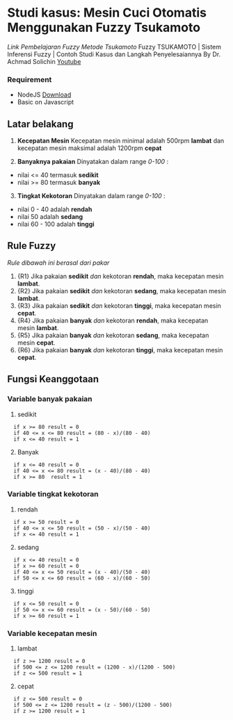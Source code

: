 # Studi kasus: Mesin Cuci Otomatis Menggunakan Fuzzy Tsukamoto

*Link Pembelajaran Fuzzy Metode Tsukamoto* Fuzzy TSUKAMOTO | Sistem Inferensi Fuzzy | Contoh Studi Kasus dan Langkah Penyelesaiannya By Dr. Achmad Solichin
[Youtube](http://www.youtube.com/watch?v=aAjSFo0SXhg)

### Requirement
* NodeJS [Download](https://nodejs.org/en/)
* Basic on Javascript 

## Latar belakang
1. **Kecepatan Mesin**
Kecepatan mesin minimal adalah 500rpm **lambat** dan kecepatan mesin maksimal adalah 1200rpm **cepat**

2. **Banyaknya pakaian**
Dinyatakan dalam range *0-100* :
  * nilai <= 40 termasuk **sedikit**
  * nilai >= 80 termasuk **banyak**

3. **Tingkat Kekotoran**
Dinyatakan dalam range *0-100* :
  * nilai 0 - 40 adalah **rendah**
  * nilai 50 adalah **sedang**
  * nilai 60 - 100 adalah **tinggi**

## Rule Fuzzy
*Rule dibawah ini berasal dari pakar*

1. {R1} Jika pakaian **sedikit** *dan* kekotoran **rendah**, maka kecepatan mesin **lambat**.
2. {R2} Jika pakaian **sedikit** *dan* kekotoran **sedang**, maka kecepatan mesin **lambat**.
3. {R3} Jika pakaian **sedikit** *dan* kekotoran **tinggi**, maka kecepatan mesin **cepat**.
4. {R4} Jika pakaian **banyak** *dan* kekotoran **rendah**, maka kecepatan mesin **lambat**.
5. {R5} Jika pakaian **banyak** *dan* kekotoran **sedang**, maka kecepatan mesin **cepat**.
6. {R6} Jika pakaian **banyak** *dan* kekotoran **tinggi**, maka kecepatan mesin **cepat**.


## Fungsi Keanggotaan
### Variable banyak pakaian

1. sedikit
```Pseudo Code
  if x >= 80 result = 0
  if 40 <= x <= 80 result = (80 - x)/(80 - 40)
  if x <= 40 result = 1
```

2. Banyak
```Pseudo Code
  if x <= 40 result = 0
  if 40 <= x <= 80 result = (x - 40)/(80 - 40)
  if x >= 80  result = 1
```

### Variable tingkat kekotoran

1. rendah
```Pseudo Code
  if x >= 50 result = 0
  if 40 <= x <= 50 result = (50 - x)/(50 - 40)
  if x <= 40 result = 1
```

2. sedang
```Pseudo Code
  if x <= 40 result = 0
  if x >= 60 result = 0
  if 40 <= x <= 50 result = (x - 40)/(50 - 40)
  if 50 <= x <= 60 result = (60 - x)/(60 - 50)
```

3. tinggi
```Pseudo Code
  if x <= 50 result = 0
  if 50 <= x <= 60 result = (x - 50)/(60 - 50)
  if x >= 60 result = 1
```

### Variable kecepatan mesin

1. lambat
```Pseudo Code
  if z >= 1200 result = 0
  if 500 <= z <= 1200 result = (1200 - x)/(1200 - 500)
  if z <= 500 result = 1
```

2. cepat
```Pseudo Code
  if z <= 500 result = 0
  if 500 <= z <= 1200 result = (z - 500)/(1200 - 500)
  if z >= 1200 result = 1
```